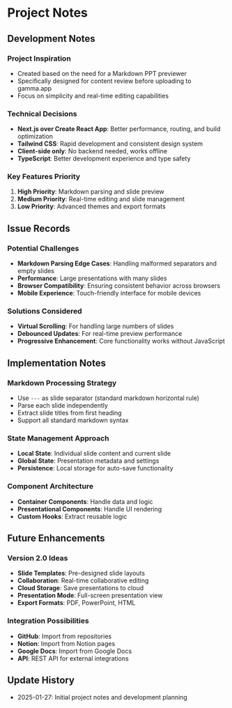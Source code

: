 # Project Notes

## Development Notes

### Project Inspiration
- Created based on the need for a Markdown PPT previewer
- Specifically designed for content review before uploading to gamma.app
- Focus on simplicity and real-time editing capabilities

### Technical Decisions
- **Next.js over Create React App**: Better performance, routing, and build optimization
- **Tailwind CSS**: Rapid development and consistent design system
- **Client-side only**: No backend needed, works offline
- **TypeScript**: Better development experience and type safety

### Key Features Priority
1. **High Priority**: Markdown parsing and slide preview
2. **Medium Priority**: Real-time editing and slide management
3. **Low Priority**: Advanced themes and export formats

## Issue Records

### Potential Challenges
- **Markdown Parsing Edge Cases**: Handling malformed separators and empty slides
- **Performance**: Large presentations with many slides
- **Browser Compatibility**: Ensuring consistent behavior across browsers
- **Mobile Experience**: Touch-friendly interface for mobile devices

### Solutions Considered
- **Virtual Scrolling**: For handling large numbers of slides
- **Debounced Updates**: For real-time preview performance
- **Progressive Enhancement**: Core functionality works without JavaScript

## Implementation Notes

### Markdown Processing Strategy
- Use `---` as slide separator (standard markdown horizontal rule)
- Parse each slide independently
- Extract slide titles from first heading
- Support all standard markdown syntax

### State Management Approach
- **Local State**: Individual slide content and current slide
- **Global State**: Presentation metadata and settings
- **Persistence**: Local storage for auto-save functionality

### Component Architecture
- **Container Components**: Handle data and logic
- **Presentational Components**: Handle UI rendering
- **Custom Hooks**: Extract reusable logic

## Future Enhancements

### Version 2.0 Ideas
- **Slide Templates**: Pre-designed slide layouts
- **Collaboration**: Real-time collaborative editing
- **Cloud Storage**: Save presentations to cloud
- **Presentation Mode**: Full-screen presentation view
- **Export Formats**: PDF, PowerPoint, HTML

### Integration Possibilities
- **GitHub**: Import from repositories
- **Notion**: Import from Notion pages
- **Google Docs**: Import from Google Docs
- **API**: REST API for external integrations

## Update History
- 2025-01-27: Initial project notes and development planning